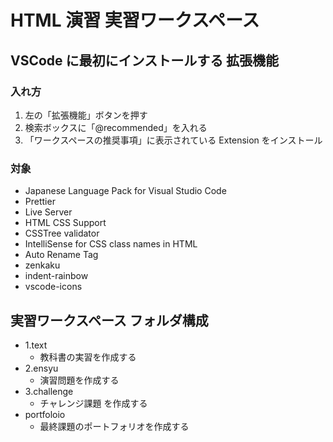 # HTML 演習 実習ワークスペース

## VSCode に最初にインストールする 拡張機能

### 入れ方

1. 左の「拡張機能」ボタンを押す
1. 検索ボックスに「@recommended」を入れる
1. 「ワークスペースの推奨事項」に表示されている Extension をインストール

### 対象

- Japanese Language Pack for Visual Studio Code
- Prettier
- Live Server
- HTML CSS Support
- CSSTree validator
- IntelliSense for CSS class names in HTML
- Auto Rename Tag
- zenkaku
- indent-rainbow
- vscode-icons

## 実習ワークスペース フォルダ構成

- 1.text
  - 教科書の実習を作成する
- 2.ensyu
  - 演習問題を作成する
- 3.challenge
  - チャレンジ課題 を作成する
- portfoloio
  - 最終課題のポートフォリオを作成する
